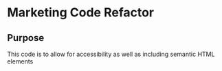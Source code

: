 # Marketing Code Refactor

## Purpose
This code is to allow for accessibility as well as including semantic HTML elements